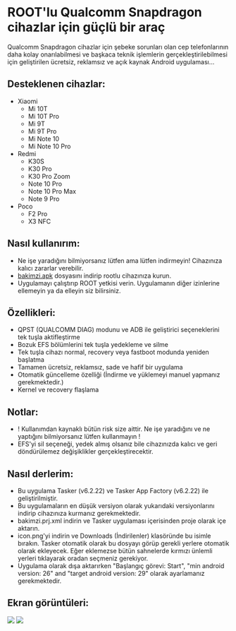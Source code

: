 # ROOT'lu Qualcomm Snapdragon cihazlar için güçlü bir araç  
Qualcomm Snapdragon cihazlar için şebeke sorunları olan cep telefonlarının daha kolay onarılabilmesi ve başkaca teknik işlemlerin gerçekleştirilebilmesi için geliştirilen ücretsiz, reklamsız ve açık kaynak Android uygulaması...  

## Desteklenen cihazlar:  
- Xiaomi  
  - Mi 10T
  - Mi 10T Pro 
  - Mi 9T
  - Mi 9T Pro
  - Mi Note 10
  - Mi Note 10 Pro
- Redmi
  - K30S
  - K30 Pro
  - K30 Pro Zoom
  - Note 10 Pro
  - Note 10 Pro Max  
  - Note 9 Pro  
- Poco  
  - F2 Pro
  - X3 NFC
  
## Nasıl kullanırım:
- Ne işe yaradığını bilmiyorsanız lütfen ama lütfen indirmeyin! Cihazınıza kalıcı zararlar verebilir.
- [bakimzi.apk](https://github.com/symbuzzer/bakimzi/releases/latest/download/bakimzi.apk) dosyasını indirip rootlu cihazınıza kurun.  
- Uygulamayı çalıştırıp ROOT yetkisi verin. Uygulamanın diğer izinlerine ellemeyin ya da elleyin siz bilirsiniz. 

## Özellikleri:  
- QPST (QUALCOMM DIAG) modunu ve ADB ile geliştirici seçeneklerini tek tuşla aktifleştirme    
- Bozuk EFS bölümlerini tek tuşla yedekleme ve silme   
- Tek tuşla cihazı normal, recovery veya fastboot modunda yeniden başlatma
- Tamamen ücretsiz, reklamsız, sade ve hafif bir uygulama
- Otomatik güncelleme özelliği (İndirme ve yüklemeyi manuel yapmanız gerekmektedir.)
- Kernel ve recovery flaşlama

## Notlar:    
- ! Kullanımdan kaynaklı bütün risk size aittir. Ne işe yaradığını ve ne yaptığını bilmiyorsanız lütfen kullanmayın !  
- EFS'yi sil seçeneği, yedek almış olsanız bile cihazınızda kalıcı ve geri döndürülemez değişiklikler gerçekleştirecektir. 
  
## Nasıl derlerim:  
- Bu uygulama Tasker (v6.2.22) ve Tasker App Factory (v6.2.22) ile geliştirilmiştir.  
- Bu uygulamaların en düşük versiyon olarak yukarıdaki versiyonlarını indirip cihazınıza kurmanız gerekmektedir.    
- bakimzi.prj.xml indirin ve Tasker uygulaması içerisinden proje olarak içe aktarın.  
- icon.png'yi indirin ve Downloads (İndirilenler) klasöründe bu isimle bırakın. Tasker otomatik olarak bu dosyayı görüp gerekli yerlere otomatik olarak ekleyecek. Eğer eklemezse bütün sahnelerde kırmızı ünlemli yerleri tıklayarak oradan seçmeniz gerekiyor.  
- Uygulama olarak dışa aktarırken "Başlangıç görevi: Start", "min android version: 26" and "target android version: 29" olarak ayarlamanız gerekmektedir.
  
## Ekran görüntüleri:
![](https://github.com/symbuzzer/bakimzi/blob/main/screenshot1.jpg?raw=true)
![](https://github.com/symbuzzer/bakimzi/blob/main/screenshot2.jpg?raw=true)

